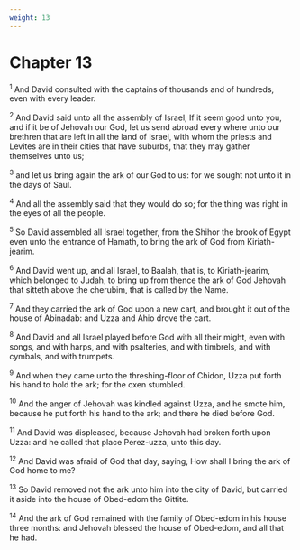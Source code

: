 ```yaml
---
weight: 13
---
```


# Chapter 13

<sup>1</sup> And David consulted with the captains of thousands and of hundreds, even with every leader. 

<sup>2</sup> And David said unto all the assembly of Israel, If it seem good unto you, and if it be of Jehovah our God, let us send abroad every where unto our brethren that are left in all the land of Israel, with whom the priests and Levites are in their cities that have suburbs, that they may gather themselves unto us; 

<sup>3</sup> and let us bring again the ark of our God to us: for we sought not unto it in the days of Saul. 

<sup>4</sup> And all the assembly said that they would do so; for the thing was right in the eyes of all the people. 

<sup>5</sup> So David assembled all Israel together, from the Shihor the brook of Egypt even unto the entrance of Hamath, to bring the ark of God from Kiriath-jearim. 

<sup>6</sup> And David went up, and all Israel, to Baalah, that is, to Kiriath-jearim, which belonged to Judah, to bring up from thence the ark of God Jehovah that sitteth above the cherubim, that is called by the Name. 

<sup>7</sup> And they carried the ark of God upon a new cart, and brought it out of the house of Abinadab: and Uzza and Ahio drove the cart. 

<sup>8</sup> And David and all Israel played before God with all their might, even with songs, and with harps, and with psalteries, and with timbrels, and with cymbals, and with trumpets. 

<sup>9</sup> And when they came unto the threshing-floor of Chidon, Uzza put forth his hand to hold the ark; for the oxen stumbled. 

<sup>10</sup> And the anger of Jehovah was kindled against Uzza, and he smote him, because he put forth his hand to the ark; and there he died before God. 

<sup>11</sup> And David was displeased, because Jehovah had broken forth upon Uzza: and he called that place Perez-uzza, unto this day. 

<sup>12</sup> And David was afraid of God that day, saying, How shall I bring the ark of God home to me? 

<sup>13</sup> So David removed not the ark unto him into the city of David, but carried it aside into the house of Obed-edom the Gittite. 

<sup>14</sup> And the ark of God remained with the family of Obed-edom in his house three months: and Jehovah blessed the house of Obed-edom, and all that he had. 


